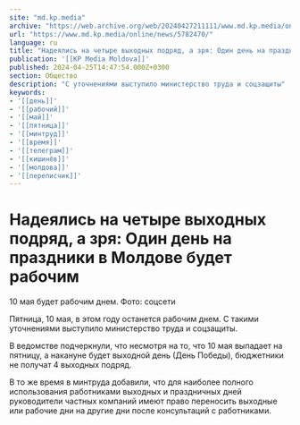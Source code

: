 ```yaml
---
site: "md.kp.media"
archive: "https://web.archive.org/web/20240427211111/www.md.kp.media/online/news/5782470/"
url: "https://www.md.kp.media/online/news/5782470/"
language: ru
title: "Надеялись на четыре выходных подряд, а зря: Один день на праздники в Молдове будет рабочим"
publication: '[[KP Media Moldova]]'
published: 2024-04-25T14:47:54.000Z+0300
section: Общество
description: "С уточнениями выступило министерство труда и соцзащиты"
keywords:
- '[[день]]'
- '[[рабочий]]'
- '[[май]]'
- '[[пятница]]'
- '[[минтруд]]'
- '[[время]]'
- '[[телеграм]]'
- '[[кишинёв]]'
- '[[молдова]]'
- '[[переписчик]]'
---
```


# Надеялись на четыре выходных подряд, а зря: Один день на праздники в Молдове будет рабочим

10 мая будет рабочим днем. Фото: соцсети

Пятница, 10 мая, в этом году останется рабочим днем. С такими уточнениями выступило министерство труда и соцзащиты.

В ведомстве подчеркнули, что несмотря на то, что 10 мая выпадает на пятницу, а накануне будет выходной день (День Победы), бюджетники не получат 4 выходных подряд.

В то же время в минтруда добавили, что для наиболее полного использования работниками выходных и праздничных дней руководители частных компаний имеют право переносить выходные или рабочие дни на другие дни после консультаций с работниками.